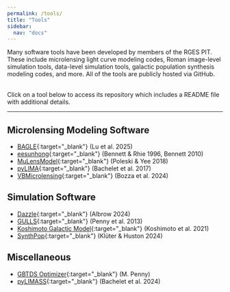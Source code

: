```yaml
---
permalink: /tools/
title: "Tools"
sidebar:
  nav: "docs"
---
```


Many software tools have been developed by members of the RGES PIT. 
These include microlensing light curve modeling codes, Roman image-level 
simulation tools, data-level simulation tools, galactic population synthesis 
modeling codes, and more. All of the tools are publicly hosted via GitHub.

&nbsp;  
Click on a tool below to access its repository which includes a README
file with additional details.

-------

## Microlensing Modeling Software

* [BAGLE](https://github.com/MovingUniverseLab/BAGLE_Microlensing/tree/dev){:target="_blank"} (Lu et al. 2025)
* [eesunhong](https://github.com/rges-pit/eesunhong){:target="_blank"} (Bennett & Rhie 1996, Bennett 2010)
* [MuLensModel](https://github.com/rges-pit/MulensModel){:target="_blank"} (Poleski & Yee 2018)
* [pyLIMA](https://github.com/ebachelet/pyLIMA){:target="_blank"} (Bachelet et al. 2017)
* [VBMicrolensing](https://github.com/valboz/VBMicrolensing/tree/main){:target="_blank"} (Bozza et al. 2024)

## Simulation Software

* [Dazzle](https://github.com/MichaelDAlbrow/Dazzle){:target="_blank"} (Albrow 2024)
* [GULLS](https://github.com/gulls-microlensing/gulls/tree/dev){:target="_blank"} (Penny et al. 2013)
* [Koshimoto Galactic Model](https://github.com/nkoshimoto/genulens){:target="_blank"} (Koshimoto et al. 2021)
* [SynthPop](https://github.com/synthpop-galaxy/synthpop){:target="_blank"} (Klüter & Huston 2024)

## Miscellaneous

* [GBTDS Optimizer](https://github.com/mtpenny/gbtds_optimizer){:target="_blank"} (M. Penny)
* [pyLIMASS](https://github.com/ebachelet/pyLIMA/tree/master/pyLIMA/pyLIMASS){:target="_blank"} (Bachelet et al. 2024)

